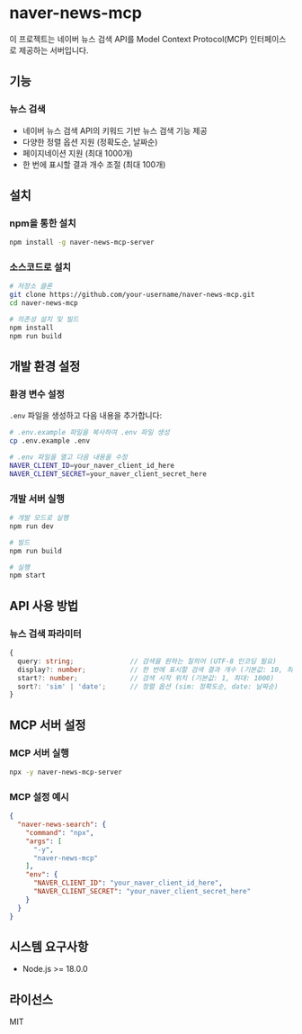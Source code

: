 # naver-news-mcp

이 프로젝트는 네이버 뉴스 검색 API를 Model Context Protocol(MCP) 인터페이스로 제공하는 서버입니다.

## 기능

### 뉴스 검색

* 네이버 뉴스 검색 API의 키워드 기반 뉴스 검색 기능 제공
* 다양한 정렬 옵션 지원 (정확도순, 날짜순)
* 페이지네이션 지원 (최대 1000개)
* 한 번에 표시할 결과 개수 조절 (최대 100개)

## 설치

### npm을 통한 설치

```bash
npm install -g naver-news-mcp-server
```

### 소스코드로 설치

```bash
# 저장소 클론
git clone https://github.com/your-username/naver-news-mcp.git
cd naver-news-mcp

# 의존성 설치 및 빌드
npm install
npm run build
```

## 개발 환경 설정

### 환경 변수 설정

`.env` 파일을 생성하고 다음 내용을 추가합니다:

```bash
# .env.example 파일을 복사하여 .env 파일 생성
cp .env.example .env

# .env 파일을 열고 다음 내용을 수정
NAVER_CLIENT_ID=your_naver_client_id_here
NAVER_CLIENT_SECRET=your_naver_client_secret_here
```

### 개발 서버 실행

```bash
# 개발 모드로 실행
npm run dev

# 빌드
npm run build

# 실행
npm start
```

## API 사용 방법

### 뉴스 검색 파라미터

```typescript
{
  query: string;              // 검색을 원하는 질의어 (UTF-8 인코딩 필요)
  display?: number;           // 한 번에 표시할 검색 결과 개수 (기본값: 10, 최대: 100)
  start?: number;             // 검색 시작 위치 (기본값: 1, 최대: 1000)
  sort?: 'sim' | 'date';      // 정렬 옵션 (sim: 정확도순, date: 날짜순)
}
```

## MCP 서버 설정

### MCP 서버 실행

```bash
npx -y naver-news-mcp-server
```

### MCP 설정 예시

```json
{
  "naver-news-search": {
    "command": "npx",
    "args": [
      "-y",
      "naver-news-mcp"
    ],
    "env": {
      "NAVER_CLIENT_ID": "your_naver_client_id_here",
      "NAVER_CLIENT_SECRET": "your_naver_client_secret_here"
    }
  }
}
```

## 시스템 요구사항

* Node.js >= 18.0.0

## 라이선스

MIT

